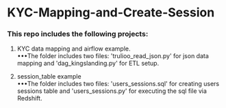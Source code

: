 # KYC-Mapping-and-Create-Session

### This repo includes the following projects:

1. KYC data mapping and airflow example.  
•••The folder includes two files: 'trulioo_read_json.py' for json data mapping and 'dag_kingslanding.py' for ETL setup.

2. session_table example  
•••The folder includes two files: 'users_sessions.sql' for creating users sessions table and 'users_sessions.py' for executing the sql file via Redshift.
